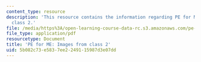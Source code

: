 ```yaml
---
content_type: resource
description: 'This resource contains the information regarding PE for ME: Images from
  class 2.'
file: /media/https%3A/open-learning-course-data-rc.s3.amazonaws.com/pe-920-pe-for-me-spring-2005/5b082c73e5837ee2249115987d3e07dd_MITPE_920S05_2.pdf
file_type: application/pdf
resourcetype: Document
title: 'PE for ME: Images from class 2'
uid: 5b082c73-e583-7ee2-2491-15987d3e07dd
---
```

